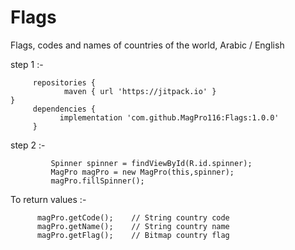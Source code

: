 # Flags
Flags, codes and names of countries of the world, Arabic / English

step 1 :-

         repositories {
                maven { url 'https://jitpack.io' }
	}
         dependencies { 
               implementation 'com.github.MagPro116:Flags:1.0.0'
         }
           
step 2 :-

             Spinner spinner = findViewById(R.id.spinner);
             MagPro magPro = new MagPro(this,spinner);
             magPro.fillSpinner();
             
       

To return values :-

          magPro.getCode();    // String country code
          magPro.getName();    // String country name
          magPro.getFlag();    // Bitmap country flag
